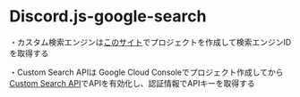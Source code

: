 # Discord.js-google-search
・カスタム検索エンジンは[このサイト](https://programmablesearchengine.google.com/controlpanel/all)でプロジェクトを作成して検索エンジンIDを取得する

・Custom Search APIは Google Cloud Consoleでプロジェクト作成してから[Custom Search API](https://console.cloud.google.com/apis/library/customsearch.googleapis.com?orgonly=true&project=rare-bounty-376315&supportedpurview=project)でAPIを有効化し、認証情報でAPIキーを取得する

